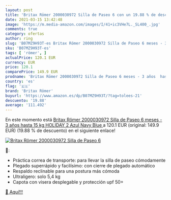 ```yaml
---
layout: post
title: 'Britax Römer 2000030972 Silla de Paseo 6 con un 19.88 % de descuento'
date: 2021-03-15 13:42:48
image: 'https://m.media-amazon.com/images/I/41+ic3VHe7L._SL400_.jpg'
comments: true
category: ofertas
author: ring
slug: 'B07MZ9H93T-es Britax Römer 2000030972 Silla de Paseo 6 meses - 3 años...'
sku: 'B07MZ9H93T-es'
tags: [ 'römer', ]
actualPrice: 120.1 EUR
currency: EUR
price: 120.1
comparePrice: 149.9 EUR
prodname: 'Britax Römer 2000030972 Silla de Paseo 6 meses - 3 años  hasta 15 kg  HOLIDAY 2  Azul  Navy Blue '
country: 'es'
flag: '🇪🇸'
brand: 'Britax Römer'
buyurl: 'https://www.amazon.es/dp/B07MZ9H93T/?tag=tolees-21'
descuento: '19.88'
average: '111.492'
---
```


En este momento está [Britax Römer 2000030972 Silla de Paseo 6 meses - 3 años  hasta 15 kg  HOLIDAY 2  Azul  Navy Blue ](https://www.amazon.es/dp/B07MZ9H93T/?tag=tolees-21) a 120.1 EUR (original: 149.9 EUR) (19.88 %  de descuento) en el siguiente enlace!

[![Britax Römer 2000030972 Silla de Paseo 6](https://m.media-amazon.com/images/I/41+ic3VHe7L._SL400_.jpg)](https://www.amazon.es/dp/B07MZ9H93T/?tag=tolees-21)

🔎:

- Práctica correa de transporte: para llevar la silla de paseo cómodamente
- Plegado superrápido y facilísimo: con cierre de plegado automático
- Respaldo reclinable para una postura más cómoda
- Ultraligero: solo 5,4 kg
- Capota con visera desplegable y protección upf 50+

[🛒 Aquí!!!](https://www.amazon.es/dp/B07MZ9H93T/?tag=tolees-21)
